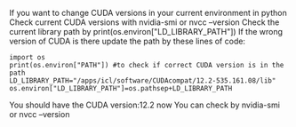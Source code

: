 If you want to change CUDA versions in your current environment in python
Check current CUDA versions with nvidia-smi or nvcc –version
Check the current library path by print(os.environ["LD_LIBRARY_PATH"])
If the wrong version of CUDA is there update the path by these lines of code:

```
import os 
print(os.environ["PATH"]) #to check if correct CUDA version is in the path
LD_LIBRARY_PATH="/apps/icl/software/CUDAcompat/12.2-535.161.08/lib"
os.environ["LD_LIBRARY_PATH"]=os.pathsep+LD_LIBRARY_PATH
```
	
You should have the CUDA version:12.2 now 
You can check by nvidia-smi or nvcc –version

